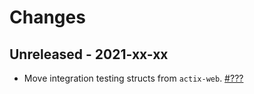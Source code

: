 # Changes

## Unreleased - 2021-xx-xx
* Move integration testing structs from `actix-web`. [#???]

[#???]: https://github.com/actix/actix-web/pull/???

